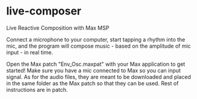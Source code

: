 # live-composer
Live Reactive Composition with Max MSP

Connect a microphone to your computer, start tapping a rhythm into the mic, and the program will compose music - based on the amplitude of mic input - in real time.

Open the Max patch "Env_Osc.maxpat" with your Max application to get started! Make sure you have a mic connected to Max so you can input signal. As for the audio files, they are meant to be downloaded and placed in the same folder as the Max patch so that they can be used. Rest of instructions are in patch.
